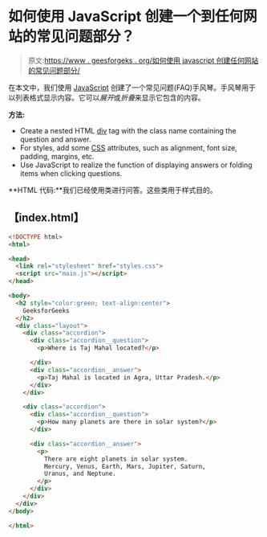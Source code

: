 # 如何使用 JavaScript 创建一个到任何网站的常见问题部分？

> 原文:[https://www . geesforgeks . org/如何使用 javascript 创建任何网站的常见问题部分/](https://www.geeksforgeeks.org/how-to-create-an-faq-section-to-any-website-using-javascript/)

在本文中，我们使用 [JavaScript](https://www.geeksforgeeks.org/javascript-tutorial/) 创建了一个常见问题(FAQ)手风琴。手风琴用于以列表格式显示内容。它可以*展开*或*折叠*来显示它包含的内容。

**方法:**

*   Create a nested HTML [div](https://www.geeksforgeeks.org/div-tag-html/) tag with the class name containing the question and answer.
*   For styles, add some [CSS](https://www.geeksforgeeks.org/css-tutorials/) attributes, such as alignment, font size, padding, margins, etc.
*   Use JavaScript to realize the function of displaying answers or folding items when clicking questions.

**HTML 代码:**我们已经使用类进行问答。这些类用于样式目的。

## 【index.html】

```html
<!DOCTYPE html>
<html>

<head>
  <link rel="stylesheet" href="styles.css">
  <script src="main.js"></script>
</head>

<body>
  <h2 style="color:green; text-align:center">
    GeeksforGeeks
  </h2>
  <div class="layout">
    <div class="accordion">
      <div class="accordion__question">
        <p>Where is Taj Mahal located?</p>

      </div>
      <div class="accordion__answer">
        <p>Taj Mahal is located in Agra, Uttar Pradesh.</p>
      </div>
    </div>

    <div class="accordion">
      <div class="accordion__question">
        <p>How many planets are there in solar system?</p>
      </div>

      <div class="accordion__answer">
        <p>
          There are eight planets in solar system.
          Mercury, Venus, Earth, Mars, Jupiter, Saturn,
          Uranus, and Neptune.
        </p>
      </div>
    </div>
  </div>
</body>

</html>
```